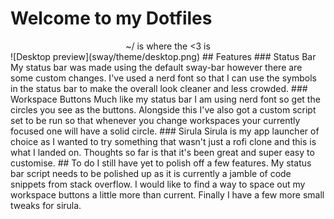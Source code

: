 # Welcome to my Dotfiles
<div align="center">~/ is where the <3 is</div>
![Desktop preview](sway/theme/desktop.png)
## Features
### Status Bar
My status bar was made using the default sway-bar however there are some custom changes. I've used a nerd font so that I can use the symbols in the status bar to make the overall look cleaner and less crowded.
### Workspace Buttons
Much like my status bar I am using nerd font so get the circles you see as the buttons. Alongside this I've also got a custom script set to be run so that whenever you change workspaces your currently focused one will have a solid circle.
### Sirula
Sirula is my app launcher of choice as I wanted to try something that wasn't just a rofi clone and this is what I landed on. Thoughts so far is that it's been great and super easy to customise.
## To do
I still have yet to polish off a few features.  
My status bar script needs to be polished up as it is currently a jamble of code snippets from stack overflow.  
I would like to find a way to space out my workspace buttons a little more than current.  
Finally I have a few more small tweaks for sirula.
